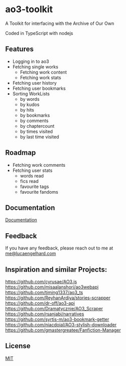 # ao3-toolkit

A Toolkit for interfacing with the Archive of Our Own

Coded in TypeScript with nodejs

## Features

- Logging in to ao3
- Fetching single works
  - Fetching work content
  - Fetching work stats
- Fetching user history
- Fetching user bookmarks
- Sorting WorkLists
  - by words
  - by kudos
  - by hits
  - by bookmarks
  - by comments
  - by chaptercount
  - by times visited
  - by last time visited

## Roadmap

- Fetching work comments
- Fetching user stats
  - words read
  - fics read
  - favourite tags
  - favourite fandoms

## Documentation

[Documentation](https://lucaengelhard.github.io/ao3-toolkit/)

## Feedback

If you have any feedback, please reach out to me at me@lucaengelhard.com

## Inspiration and similar Projects:

https://github.com/cyrusae/AO3.js  
https://github.com/misaalanshori/ao3webapi  
https://github.com/timing1337/ao3_ts  
https://github.com/ReyhanArdiya/stories-scrapper  
https://github.com/dr-off/ao3-api  
https://github.com/Dramatycznie/AO3_Scraper  
https://github.com/rsanjabi/narratives  
https://github.com/syrtis-m/ao3-bookmark-getter  
https://github.com/niacdoial/AO3-stylish-downloader  
https://github.com/gmastergreatee/Fanfiction-Manager

## License

[MIT](https://github.com/lucaengelhard/ao3-toolkit/blob/main/LICENSE)
